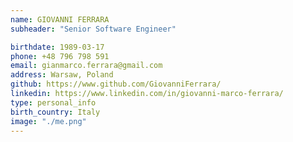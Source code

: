 ```yaml
---
name: GIOVANNI FERRARA
subheader: "Senior Software Engineer"

birthdate: 1989-03-17
phone: +48 796 798 591
email: gianmarco.ferrara@gmail.com
address: Warsaw, Poland
github: https://www.github.com/GiovanniFerrara/
linkedin: https://www.linkedin.com/in/giovanni-marco-ferrara/
type: personal_info
birth_country: Italy
image: "./me.png"
---
```

